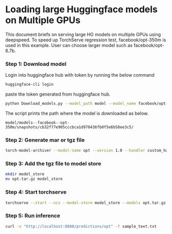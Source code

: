 # Loading large Huggingface models on Multiple GPUs

This document briefs on serving large HG models on multiple GPUs using deepspeed. To speed up TorchServe regression test, facebook/opt-350m is used in this example. User can choose larger model such as facebook/opt-6.7b.

### Step 1: Download model

Login into huggingface hub with token by running the below command

```bash
huggingface-cli login
```

paste the token generated from huggingface hub.

```bash
python Download_models.py --model_path model --model_name facebook/opt-350m --revision main
```

The script prints the path where the model is downloaded as below.

`model/models--facebook--opt-350m/snapshots/cb32f77e905cccbca1d970436fb0f5e6b58ee3c5/`

### Step 2: Generate mar or tgz file

```bash
torch-model-archiver --model-name opt --version 1.0 --handler custom_handler.py --extra-files model/models--facebook--opt-350m/snapshots/cb32f77e905cccbca1d970436fb0f5e6b58ee3c5/,ds-config.json -r requirements.txt --config-file model-config.yaml --archive-format tgz
```

### Step 3: Add the tgz file to model store

```bash
mkdir model_store
mv opt.tar.gz model_store
```

### Step 4: Start torchserve


```bash
torchserve --start --ncs --model-store model_store --models opt.tar.gz
```

### Step 5: Run inference

```bash
curl -v "http://localhost:8080/predictions/opt" -T sample_text.txt
```
